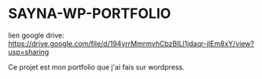 # SAYNA-WP-PORTFOLIO
lien google drive: https://drive.google.com/file/d/194yrrMmrmvhCbzBILl1jdaqr-jIEm8xY/view?usp=sharing

Ce projet est mon portfolio que j'ai fais sur wordpress.
